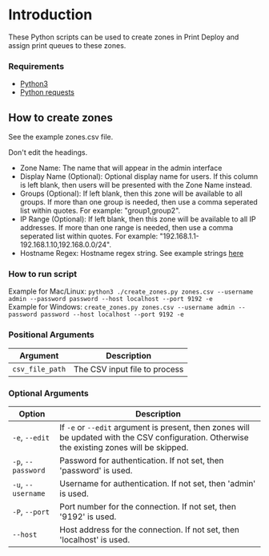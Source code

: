 # Introduction #
These Python scripts can be used to create zones in Print Deploy and assign print queues to these zones. 

### Requirements ###
* [Python3](https://www.python.org/downloads/)
* [Python requests](https://pypi.org/project/requests/)


## How to create zones ##
See the example zones.csv file. 

Don't edit the headings. 

* Zone Name: The name that will appear in the admin interface
* Display Name (Optional): Optional display name for users. If this column is left blank, then users will be presented with the Zone Name instead. 
* Groups (Optional): If left blank, then this zone will be available to all groups. If more than one group is needed, then use a comma seperated list within quotes. For example: "group1,group2". 
* IP Range (Optional): If left blank, then this zone will be available to all IP addresses. If more than one range is needed, then use a comma seperated list within quotes. For example: "192.168.1.1-192.168.1.10,192.168.0.0/24". 
* Hostname Regex: Hostname regex string. See example strings [here](https://www.papercut.com/help/manuals/print-deploy/set-up/add-zones-user-groups/)


### How to run script ###
Example for Mac/Linux: `python3 ./create_zones.py zones.csv --username admin --password password --host localhost --port 9192 -e`   
Example for Windows: `create_zones.py zones.csv --username admin --password password --host localhost --port 9192 -e` 

### Positional Arguments ###

| Argument       | Description                          |
| -------------- | ------------------------------------ |
| `csv_file_path`| The CSV input file to process        |

### Optional Arguments ###

| Option                          | Description                                                                 |
| ------------------------------- | --------------------------------------------------------------------------- |
| `-e`, `--edit`                  | If `-e` or `--edit` argument is present, then zones will be updated with the CSV configuration. Otherwise the existing zones will be skipped. |
| `-p`, `--password` | Password for authentication. If not set, then 'password' is used.                                              |
| `-u`, `--username` | Username for authentication. If not set, then 'admin' is used.                                               |
| `-P`, `--port`        | Port number for the connection. If not set, then '9192' is used.                                              |
| `--host`                   | Host address for the connection. If not set, then 'localhost' is used. |

